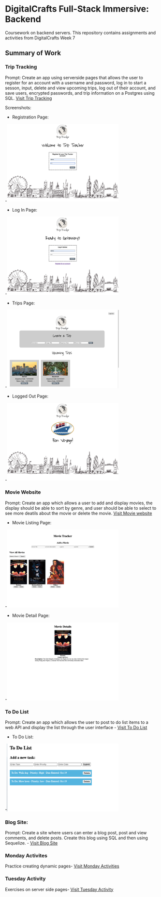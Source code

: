 # DigitalCrafts Full-Stack Immersive: Backend 
Coursework on backend servers. This repository contains assignments and activities from DigitalCrafts Week 7

## Summary of Work

### Trip Tracking
Prompt: Create an app using serverside pages that allows the user to register for an account with a username and password, log in to start a sesson, input, delete and view upcoming trips, log out of their account, and save users, encrypted passwords, and trip information on a Postgres using SQL. [Visit Trip Tracking](https://github.com/kjdonoghue/DC-Backend/tree/master/trip-tracking)

Screenshots:

- Registration Page: 

-<img src="trip-tracking/images/screenshots/trip-tracker-reg.png" alt="Log In Page" width=370>

- Log In Page: 

-<img src="trip-tracking/images/screenshots/trip-tracker-login.png" alt="Log In Page" width=370>

- Trips Page: 

-<img src="trip-tracking/images/screenshots/trip-tracker-trips.png" alt="Log In Page" width=370>

- Logged Out Page: 

-<img src="trip-tracking/images/screenshots/trip-tracker-loggedout.png" alt="Log In Page" width=370>

### Movie Website
Prompt: Create an app which allows a user to add and display movies, the display should be able to sort by genre, and user should be able to select to see more deatils about the movie or delete the movie. [Visit Movie website](https://github.com/kjdonoghue/DC-Backend/tree/master/movie-website)

- Movie Listing Page: 

-<img src="movie-website/screenshots/movie-listing.png" alt="Movie Listing Page" width=370>

- Movie Detail Page: 

-<img src="movie-website/screenshots/movie-details.png" alt="Movie Listing Page" width=370>

### To Do List
Prompt: Create an app which allows the user to post to do list items to a web API and display the list through the user interface - [Visit To Do List](https://github.com/kjdonoghue/DC-Backend/tree/master/to-do-list)


- To Do List: 

-<img src="to-do-list/screenshot/to-do-list.png" alt="to do list" width=370>

### Blog Site:
Prompt: Create a site where users can enter a blog post, post and view comments, and delete posts. Create this blog using SQL and then using Sequelize. - [Visit Blog Site](https://github.com/kjdonoghue/DC-Backend/tree/master/blog)


### Monday Activites
Practice creating dynamic pages- [Visit Monday Activities](https://github.com/kjdonoghue/DC-Backend/tree/master/Monday-Activity)

### Tuesday Activity
Exercises on server side pages- [Visit Tuesday Activity](https://github.com/kjdonoghue/DC-Backend/tree/master/Tuesday-Activity)


